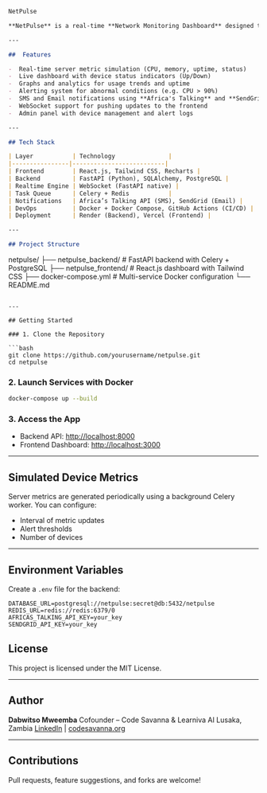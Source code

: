 
```markdown
NetPulse

**NetPulse** is a real-time **Network Monitoring Dashboard** designed to simulate the operations of a Network Operations Center (NOC) for telecoms, ISPs, and infrastructure engineers. Built with scalability, observability, and real-time feedback in mind, NetPulse helps teams monitor server health, generate alerts, and visualize key network metrics.

---

##  Features

-  Real-time server metric simulation (CPU, memory, uptime, status)
-  Live dashboard with device status indicators (Up/Down)
-  Graphs and analytics for usage trends and uptime
-  Alerting system for abnormal conditions (e.g. CPU > 90%)
-  SMS and Email notifications using **Africa's Talking** and **SendGrid**
-  WebSocket support for pushing updates to the frontend
-  Admin panel with device management and alert logs

---

## Tech Stack

| Layer           | Technology               |
|----------------|--------------------------|
| Frontend        | React.js, Tailwind CSS, Recharts |
| Backend         | FastAPI (Python), SQLAlchemy, PostgreSQL |
| Realtime Engine | WebSocket (FastAPI native) |
| Task Queue      | Celery + Redis           |
| Notifications   | Africa’s Talking API (SMS), SendGrid (Email) |
| DevOps          | Docker + Docker Compose, GitHub Actions (CI/CD) |
| Deployment      | Render (Backend), Vercel (Frontend) |

---

## Project Structure

```

netpulse/
├── netpulse\_backend/        # FastAPI backend with Celery + PostgreSQL
├── netpulse\_frontend/       # React.js dashboard with Tailwind CSS
├── docker-compose.yml       # Multi-service Docker configuration
└── README.md

````

---

## Getting Started

### 1. Clone the Repository

```bash
git clone https://github.com/yourusername/netpulse.git
cd netpulse
````

### 2. Launch Services with Docker

```bash
docker-compose up --build
```

### 3. Access the App

* Backend API: [http://localhost:8000](http://localhost:8000)
* Frontend Dashboard: [http://localhost:3000](http://localhost:3000)

---

## Simulated Device Metrics

Server metrics are generated periodically using a background Celery worker. You can configure:

* Interval of metric updates
* Alert thresholds
* Number of devices

---

## Environment Variables

Create a `.env` file for the backend:

```env
DATABASE_URL=postgresql://netpulse:secret@db:5432/netpulse
REDIS_URL=redis://redis:6379/0
AFRICAS_TALKING_API_KEY=your_key
SENDGRID_API_KEY=your_key
```


## License

This project is licensed under the MIT License.

---

##  Author

**Dabwitso Mweemba**
Cofounder – Code Savanna & Learniva AI
 Lusaka, Zambia
 [LinkedIn](https://www.linkedin.com/) | [codesavanna.org](https://codesavanna.org)

---

##  Contributions

Pull requests, feature suggestions, and forks are welcome!
